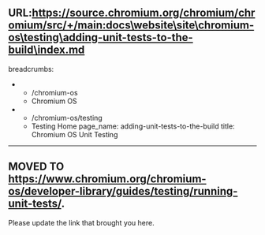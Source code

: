 URL:https://source.chromium.org/chromium/chromium/src/+/main:docs\website\site\chromium-os\testing\adding-unit-tests-to-the-build\index.md
---
breadcrumbs:
- - /chromium-os
  - Chromium OS
- - /chromium-os/testing
  - Testing Home
page_name: adding-unit-tests-to-the-build
title: Chromium OS Unit Testing
---

## MOVED TO <https://www.chromium.org/chromium-os/developer-library/guides/testing/running-unit-tests/>.

Please update the link that brought you here.
